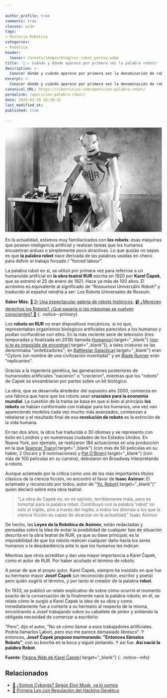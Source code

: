 ```yaml
---

author_profile: true
comments: true
classes: wide
tags:
- Historia Robótica
categories:
- Robótica
header:
  teaser: /assets/images/blog/rur-robot_perviy.webp
title: '🤖 ▷ Cuándo y dónde aparece por primera vez la palabra robots'
description: >-
  Conocer dónde y cuándo aparece por primera vez la denominación de robots
excerpt: >-
  Conocer dónde y cuándo aparece por primera vez la denominación de robots
canonical_URL: https://ciberninjas.com/aparicion-palabra-robot/
permalink: /aparicion-palabra-robot/
date: 2020-02-20 18:30:32
last_modified_at: 
published: true

---
```


![Robot que aparece en la histórica obra de teatro creada por Karel Capek](/assets/images/blog/rur-robot_perviy.webp "Robot que aparece en la histórica obra de teatro creada por Karel Capek")

En la actualidad, estamos muy familiarizados con **los robots**: esas máquinas que poseen inteligencia artificial y realizan tareas que los humanos encuentran arduas o simplemente poco atractivas. Lo que quizás no sepas es que **la palabra robot** nace derivada de las palabras usadas en checo para definir el trabajo forzado / "forced labour".

La palabra robot en sí, se utilizó por primera vez para referirse a un humanoide artificial en **la obra teatral RUR** escrita en 1920 por **Karel Čapek**, que se estrenó el 25 de enero de 1921. Hace ya más de 100 años. El acrónimo es equivalente al significado de  "Rossumovi Univerzální Roboti"  y traducido al español vendría a ser: Los Robots Universales de Rossum. 

**Saber Más**: [🤖 ▷ Una espectacular galería de robots históricos](/galeria-de-robots/), [📹 ¿Merecen derechos los Robots? ¿Qué pasaría si las máquinas se vuelven conscientes? 🤖](/merecen-derecho-los-robos/ "Merecen derechos los Robots, que pasaría si las máquinas se vuelven conscientes")
{: .notice--primary}

Los **robots en RUR** no eran dispositivos mecánicos. si no que, representaban organismos biológicos artificiales parecidos a los humanos y podían confundirse con ellos. En la más reciente serie de televisión (tres temporadas y finalizada en 2018) llamada [Humanos](https://www.filmaffinity.com/es/film474140.html "Serie de televisión Humanos"){:target="_blank"} ([por si te es imposible de encontrar](https://www.megadede.com/serie/humans){:target="_blank"}), a tales criaturas se las denominaba "sintetizadores"; en [Battlestar Galactica](https://www.megadede.com/serie/battlestar-galactica-2003){:target="_blank"} eran "Cylons (un nombre de una civilización inventada)" y en [Blade Runner](https://www.filmaffinity.com/es/film236626.html "Ver la película Blade Runner en Filmaffinity") eran "replicantes".

Gracias a la ingeniería genética, las generaciones posteriores de humanoides artificiales "nacieron" o "crecieron", mientras que los "robots" de Capek se ensamblaron por partes sobre un kit biológico.

La obra, que se desarrolla alrededor del supuesto año 2000, comienza en una fábrica que hace que los robots sean **cruciales para la economía mundial**. La cuestión de la trama se basa en que si bien al principio **los robots** se habían conformado con trabajar para los humanos, una vez van apareciendo modelos cada vez mucho más avanzados, comienzan a rebelarse y el resultado final de esa **revolución de robots** es la extinción de la vida humana.

En tan dos años, la obra fue traducida a 30 idiomas y se represento con éxito en Londres y en numerosas ciudades de los Estados Unidos. En Nueva York, por ejemplo, se realizaron 184 actuaciones en una producción en la que [Spencer Tracy](https://es.wikipedia.org/wiki/Spencer_Tracy "Wikipedia del actor estadounidense Spencer Tracy"){:target="_blank"} (con más de 50 películas en su haber, 2 Oscars y 9 nominaciones) y [Pat O'Brien](https://es.wikipedia.org/wiki/Spencer_Tracy "Wikipedia del actor estadounidense Pat O´Brien"){:target="_blank"} (con más de 100 películas en su carrera), debutaron en Broadway interpretando a robots.

Aunque aclamado por la crítica como uno de los más importantes títulos clásicos de la ciencia ficción, no encontró el favor de **Isaac Asimov**: El aclamado y reconocido por todos, autor de "[Yo, Robot](https://amzn.to/2HKiO2o){:target="_blank"}" quien declaró sobre esta obra teatral:

> "La obra de Capek es, en mi opinión, terriblemente mala, pero es inmortal para la palabra robot. Contribuyó con la palabra 'robot' no solo al inglés, sino a través del inglés; a todos los idiomas a los que la ciencia ficción es capaz de alcanzar en la actualidad."
> Isaac Asimov

De hecho, las **Leyes de la Robótica de Asimov**, <!-- (que se discuten  aquí ) --> están redactadas y pensadas sobre la idea de evitar la posibilidad de cualquier tipo de situación descrita en la obra teatral de RUR,  ya que su base principal; es la imposibilidad de que los robots realicen cualquier daño hacía los seres humanos o la desobediencia ante lo que los humanos les indican.

Mientras que otros acreditan y dan una mayor importancia a Karel Čapek, como el autor de RUR. Por haber acuñado el término de robots.

A pesar de que el propio autor, Karel Čapek, siempre ha insistido en que fue su hermano mayor **Josef Čapek** (un reconocido pintor, escritor y poeta) pero quién sugirió el término, y por tanto el creador de la palabra **robot**.

En 1933, se publicó un relato explicativo de sobre cómo ocurrió el momento exacto de la conversación de la finalmente nace la palabra robots; en él, se relata cómo le surgió a Karel Čapek la idea de su obra y como inmediatamente fue a contarle a su hermano al respecto de la misma, encontrando a Josef trabajando sobre su caballete de pintor y sintiendo la obligada necesidad de comenzar a escribirlo: 

"Pero", dijo el autor, "No sé cómo llamar a esos trabajadores artificiales. Podría llamarlos Labori, pero eso me parece demasiado libresco". Y entonces, **Josef Čapek propuso murmurando: "Entonces llámalos Robots"**, con su brocha en la boca y siguió pintando. Y así fue. **Así nació la palabra Robot**.

**Fuente**\: [Página Web de Karel Čapek](https://web.archive.org/web/20130121200017/http://capek.misto.cz/english/index.html "Página Web de Karel Čapek"){:target="_blank"}
{: .notice--info}

## Relacionados

* [📰 ¿Somos Cyborgs? Según Elon Musk, ya lo somos](/somos-cyborgs/ "Somos Cyborgs. Según Elon Musk, ya lo somos")
* [📰 Primera Ley con Regulación del Hacking Genético](/ley-contra-el-biohacking/ "La Primera Ley con Regulación del Hacking Genético")
